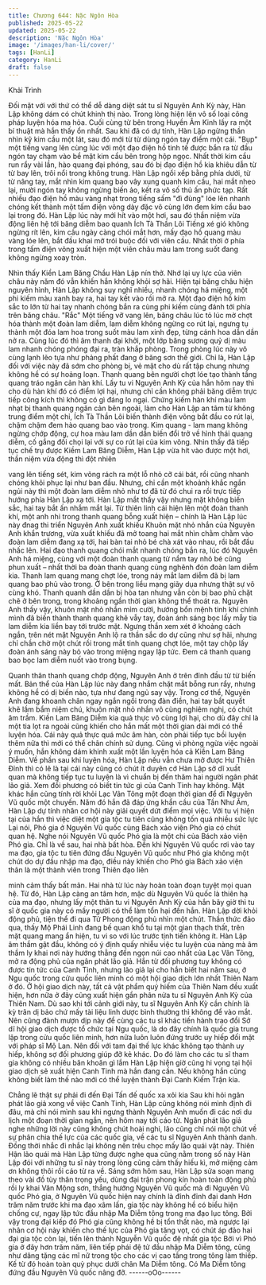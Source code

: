 ```yaml
---
title: Chương 644: Nặc Ngôn Hòa
published: 2025-05-22
updated: 2025-05-22
description: 'Nặc Ngôn Hòa'
image: '/images/han-li/cover/'
tags: [HanLi]
category: HanLi
draft: false
---
```


Khải Trình

Đối mặt với với thứ có thể dễ dàng diệt sát tu sĩ Nguyên Anh Kỳ
này, Hàn Lập không dám có chút khinh thị nào. Trong lòng hiện
lên vô số loại công pháp luyện hóa ma hỏa. Cuối cùng từ bên
trong Huyền Âm Kinh lấy ra một bí thuật mà hắn thấy ổn nhất.
Sau khi đã có dự tính, Hàn Lập ngừng thần nhìn kỹ kim cầu một
lát, sau đó mới từ từ dùng ngón tay điểm một cái.
"Bụp" một tiếng vang lên cùng lúc với một đạo điện hồ tinh tế
được bắn ra từ đầu ngón tay chạm vào bề mặt kim cầu bên trong
hộp ngọc.
Nhất thời kim cầu run rẩy vài lần, hào quang đại phóng, sau đó bị
đạo điện hồ kia khiêu dẫn từ từ bay lên, trôi nổi trong không trung.
Hàn Lập ngồi xếp bằng phía dưới, từ từ nâng tay, mắt nhìn kim
quang bao vây xung quanh kim cầu, hai mắt nheo lại, mười ngón
tay không ngừng biến ảo, kết ra vô số thủ ấn phức tạp.
Rất nhiều đạo điện hồ màu vàng nhạt trong tiếng sấm "đì đùng"
lóe lên nhanh chóng kết thành một tấm điện võng dày đặc vô
cùng lớn đem kim cầu bao lại trong đó.
Hàn Lập lúc này mới hít vào một hơi, sau đó thần niệm vừa động
liên hệ tới băng diễm bao quanh Ích Tà Thần Lôi
Tiếng xé gió không ngừng rít lên, kim cầu ngày càng chói mắt
hơn, mấy đạo hồ quang màu vàng lóe lên, bắt đầu khai mở trói
buộc đối với viên cầu. Nhất thời ở phía trong tấm điện võng xuất
hiện một viên châu màu lam trong suốt đang không ngừng xoay
tròn.

Nhìn thấy Kiền Lam Băng Chầu Hàn Lập nín thở. Nhớ lại uy lực
của viên châu này năm đó vẫn khiến hắn không khỏi sợ hãi.
Hiện tại băng châu hiện nguyên hình, Hàn Lập không suy nghĩ
nhiều, nhanh chóng há miệng, một phi kiếm màu xanh bay ra, hai
tay kết vào rồi mở ra.
Một đạo điện hồ kim sắc to lớn từ hai tay nhanh chóng bắn ra
cùng phi kiếm cùng đánh tới phía trên băng châu.
"Rắc" Một tiếng vỡ vang lên, băng châu lúc tỏ lúc mờ chợt hóa
thành một đoàn lam diễm, lam diễm không ngừng co rút lại,
ngưng tụ thành một đóa lam hoa trong suốt màu lam xinh đẹp,
từng cánh hoa dần dần nở ra.
Cùng lúc đó thì âm thanh đại khởi, một lớp băng sương quỷ dị
màu lam nhanh chóng phóng đại ra, tràn khắp phòng.
Trong phòng lúc này vô cùng lạnh lẽo tựa như phảng phất đang ở
băng sơn thế giới.
Chỉ là, Hàn Lập đối với việc này đã sớm cho phòng bị, vẻ mặt cho
dù rất tập chung nhưng không hề có sự hoảng loạn. Thanh quang
bên người chợt lóe tạo thành tầng quang tráo ngăn cản hàn khí.
Lấy tu vi Nguyên Anh Kỳ của hắn hôm nay thì cho dù hàn khí đó
có điểm lợi hại, nhưng chỉ cần không phải băng diễm trực tiếp
công kích thì không có gì đáng lo ngại.
Chứng kiếm hàn khí màu lam nhạt bị thanh quang ngăn cản bên
ngoài, làm cho Hàn Lập an tâm từ không trung điểm một chỉ, Ích
Tà Thần Lôi biến thành điện võng bắt đầu co rút lại, chậm chậm
đem hào quang bao vào trong.
Kim quang - lam mang không ngừng chớp động, cự hoa màu lam
dần dần biến đổi trở về hình thái quang diễm, cố gắng đối chọi lại
với sự co rút lại của kim võng.
Nhìn thấy đã tiếp tục chế trụ được Kiềm Lam Băng Diễm, Hàn
Lập vừa hít vào được một hơi, thần niệm vừa động thì đột nhiên

vang lên tiếng sét, kim võng rách ra một lỗ nhỏ cỡ cái bát, rồi
cũng nhanh chóng khôi phục lại như ban đầu. Nhưng, chỉ cần một
khoảnh khắc ngắn ngủi này thì một đoàn lam diễm nhỏ như tơ đã
từ đó chui ra rồi trực tiếp hướng phía Hàn Lập xạ tới.
Hàn Lập mắt thấy vậy nhưng mặt không biến sắc, hai tay bắt ấn
nhắm mắt lại.
Từ thiên linh cái hiện lên một đoàn thanh khí, một anh nhi trong
thanh quang bỗng xuất hiện – chính là Hàn Lập lúc này đnag thi
triển Nguyên Anh xuất khiếu
Khuôn mặt nhỏ nhắn của Nguyên Anh khẩn trương, vừa xuất
khiếu đã mở toang hai mắt nhìn chằm chằm vào đoàn lam diễm
đang xạ tới, hai bàn tai nhỏ bé chà xát vào nhau, rồi bắt đầu nhấc
lên.
Hai đạo thanh quang chói mắt nhanh chóng bắn ra, lúc đó
Nguyên Anh há miệng, cùng với một đoàn thanh quang từ nắm
tay nhỏ bé cũng phun xuất – nhất thời ba đoàn thanh quang cùng
nghênh đón đoàn lam diễm kia.
Thanh lam quang mang chợt lóe, trong náy mắt lam diễm đã bị
lam quang bao phủ vào trong. Ở bên trong liều mạng giãy dụa
nhưng thật sự vô cùng khó. Thanh quanh dần dần bị hòa tan
nhưng vẫn còn bị bao phủ chặt chẽ ở bên trong, trong khoảng
ngắn thời gian không thể thoát ra.
Nguyên Anh thấy vậy, khuôn mặt nhỏ nhắn mỉm cười, hướng bổn
mệnh tinh khí chính mình đã biến thành thanh quang khẽ vẫy tay,
đoàn ánh sáng bọc lấy mẫy tia lam diễm kia liền bay tới trước
mặt.
Ngưng thần xem xét ở khoảng cách ngắn, trên nét mặt Nguyên
Anh lộ ra thần sắc do dự cũng như sợ hãi, nhưng chỉ chần chờ
một chút rồi trong mắt tinh quang chợt lóe, một tay chộp lấy đoàn
ánh sáng này bỏ vào trong miệng ngay lập tức.
Đem cả thanh quang bao bọc lam diễm nuốt vào trong bụng.

Quanh thân thanh quang chớp động, Nguyên Anh ở trên đỉnh đầu
từ từ biến mất.
Bản thể của Hàn Lập lúc này đang nhắm chặt mắt bỗng run rẩy,
nhưng không hề có dị biến nào, tựa như đang ngủ say vậy. Trong
cơ thể, Nguyên Anh đang khoanh chân ngay ngắn ngồi trong đàn
điền, hai tay bắt quyết khẽ lầm bẩm niệm chú, khuôn mặt nhỏ
nhắn vô cùng nghiêm nghị, có chút âm trầm.
Kiền Lam Băng Diễm kia quả thực vô cùng lợi hại, cho dù đây chỉ
là một tia lọt ra ngoài cũng khiến cho hắn mất một thời gian dài
mới có thể luyện hóa. Cái này quả thực quá mức âm hàn, còn
phải tiếp tục bồi luyện thêm nữa thì mới có thể chân chính sử
dụng. Cũng vì phòng ngừa việc ngoài ý muốn, hắn không dám
khinh xuất một lần luyện hóa cả Kiền Lam Băng Diễm.
Về phần sau khi luyện hóa, Hàn Lập nếu vẫn chưa mở được Hư
Thiên Đỉnh thì có lẽ là tại cái này cũng có chút ít duyên cớ
Hàn Lập sở dĩ xuất quan mà không tiếp tục tu luyện là vì chuẩn bị
đến thăm hai người ngân phát lão giả. Xem đối phương có biết tin
tức gì của Canh Tinh hay không.
Mặt khác hắn cũng tính rời khỏi Lạc Vân Tông một đoạn thời gian
để đi Nguyên Vũ quốc một chuyến.
Năm đó hắn đã đáp ứng khẩn cầu của Tần Như Âm, Hàn Lập dự
tính nhân cơ hội này giải quyết dứt điểm mọi việc.
Với tu vị hiện tại của hắn thì việc diệt một gia tộc tu tiên cũng
không tốn quá nhiều sức lực
Lại nói, Phó gia ở Nguyên Vũ quốc cùng Bách xảo viện Phó gia
có chút quan hệ. Nghe nói Nguyên Vũ quốc Phó gia là một chi
của Bách xảo viện Phó gia.
Chỉ là về sau, hai nhà bất hòa. Đến khi Nguyên Vũ quốc rơi vào
tay ma đạo, gia tộc tu tiên đứng đầu Nguyên Vũ quốc như Phó
gia không một chút do dự đầu nhập ma đạo, điều này khiến cho
Phó gia Bách xảo viện thân là một thành viên trong Thiên đạo liên

minh cảm thấy bất mãn. Hai nhà từ lúc này hoàn toàn đoạn tuyệt
mọi quan hệ.
Từ đó, Hàn Lập càng an tâm hơn, mặc dù Nguyên Vũ quốc là
thiên hạ của ma đạo, nhưng lấy một thân tu vi Nguyên Anh Kỳ
của hắn bây giờ thì tu sĩ ở quốc gia này có mấy người có thể làm
tổn hại đến hắn.
Hàn Lập dời khỏi động phủ, tiện thể đi qua Tử Phong động phủ
nhìn một chút. Thần thức đảo qua, thấy Mộ Phái Linh đang bế
quan khổ tu tại một gian thạch thất, trên mặt quang mang ẩn hiện,
tu vi so với lúc trước tịnh tiến không ít.
Hàn Lập âm thầm gật đầu, không có ý định quấy nhiễu việc tu
luyện của nàng mà âm thầm ly khai nơi này hướng thẳng đến
ngọn núi cao nhất của Lạc Vân Tông, mở ra động phủ của ngân
phát lão giả.
Hắn từ đối phương tuy không có được tin tức của Canh Tinh,
nhưng lão giả lại cho hắn biết hai năm sau, ở Ngu quốc trong cửu
quốc liên minh có một hội giao dịch lớn nhất Thiên Nam ở đó.
Ở hội giao dịch này, tất cả vật phẩm quý hiếm của Thiên Nam đều
xuất hiện, hơn nữa ở đây cũng xuất hiện gần phân nửa tu sĩ
Nguyên Anh Kỳ của Thiên Nam. Dù sao khi tới cảnh giới này, tu sĩ
Nguyên Anh Kỳ cần chính là kỳ trân dị bảo chứ mấy tài liệu linh
dược bình thường thì không để vào mắt. Nên cũng đành mượn
dịp này để cùng các tu sĩ khác tiến hành trao đổi
Sở dĩ hội giao dịch được tổ chức tại Ngu quốc, là do đây chính là
quốc gia trung lập trong cửu quốc liên minh, hơn nữa luôn luôn
đứng trước uy hiếp đối mặt với pháp sĩ Mộ Lan. Nên đối với tam
đại thế lực khác không tạo thành uy hiếp, không sợ đối phương
giúp đỡ kẻ khác. Do đó làm cho các tu sĩ tham gia không có nhiều
băn khoăn gì lắm
Hàn Lập hiện giờ cũng hi vọng tại hội giao dịch sẽ xuất hiện Canh
Tinh mà hắn đang cần. Nếu không hắn cũng không biết làm thế
nào mới có thể luyện thành Đại Canh Kiếm Trận kia.

Chẳng lẽ thật sự phải đi đến Đại Tấn đế quốc xa xôi kia
Sau khi hỏi ngân phát lão giả xong về việc Canh Tinh, Hàn Lập
cũng không nói mình định đi đâu, mà chỉ nói mình sau khi ngưng
thành Nguyên Anh muốn đi các nơi du lịch một đoạn thời gian
ngắn, nên hôm nay tới cáo từ.
Ngân phát lão giả nghe những lời này cũng không chút hoài nghi,
lão cũng chỉ nói một chút về sự phân chia thế lực của các quốc
gia, về các tu sĩ Nguyên Anh thành danh. Đồng thời nhắc đi nhắc
lại không nên trêu chọc mấy lão quái vật này.
Thiên Hận lão quái mà Hàn Lập từng được nghe qua cũng nằm
trong số này
Hàn Lập đói với những tu sĩ này trong lòng cũng cảm thấy hiếu kì,
mở miệng cảm ơn không thôi rồi cáo từ ra về.
Sáng sớm hôm sau, Hàn Lập sửa soạn mang theo vài đồ tùy thân
trọng yếu, dùng đại trận phong kín hoàn toàn động phủ rồi ly khai
Vân Mộng sơn, thẳng hướng Nguyên Vũ quốc mà đi
Nguyên Vũ quốc Phó gia, ở Nguyên Vũ quốc hiện nay chính là
đỉnh đỉnh đại danh
Hơn trăm năm trước khi ma đạo xâm lấn, gia tộc này không hề có
biểu hiện chống cự, ngay lập tức đầu nhập Ma Diễm tông trong
ma đạo lục tông. Bởi vậy trong đại kiếp đó Phó gia cũng không hề
bị tổn thất nào, mà ngược lại nhân cơ hội này khiến cho thế lực
của Phó gia tăng vọt, có chút áp đảo hai đại gia tộc còn lại, tiến
lên thành Nguyễn Vũ quốc đệ nhất gia tộc
Bởi vì Phó gia ở đây hơn trăm năm, liên tiếp phái đệ tử đầu nhập
Ma Diễm tông, cũng như dâng tặng các mĩ nữ trong tộc cho các vị
cao tầng trong tông làm thiếp. Kế từ đó hoàn toàn quỳ phục dưới
chân Ma Diễm tông. Có Ma Diễm tông đứng đầu Nguyên Vũ quốc
nâng đỡ.
------oOo------
